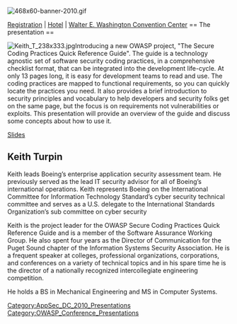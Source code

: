 ![468x60-banner-2010.gif](468x60-banner-2010.gif
"468x60-banner-2010.gif")

[Registration](https://guest.cvent.com/EVENTS/Register/IdentityConfirmation.aspx?e=d52c6f5f-d568-4e16-b8e0-b5e2bf87ab3a)
|
[Hotel](https://resweb.passkey.com/Resweb.do?mode=welcome_gi_new&groupID=2766908)
| [Walter E. Washington Convention
Center](http://www.dcconvention.com/)
\== The presentation ==

![Keith_T_238x333.jpg](Keith_T_238x333.jpg
"Keith_T_238x333.jpg")Introducing a new OWASP project, "The Secure
Coding Practices Quick Reference Guide". The guide is a technology
agnostic set of software security coding practices, in a comprehensive
checklist format, that can be integrated into the development
life-cycle. At only 13 pages long, it is easy for development teams to
read and use. The coding practices are mapped to functional
requirements, so you can quickly locate the practices you need. It also
provides a brief introduction to security principles and vocabulary to
help developers and security folks get on the same page, but the focus
is on requirements not vulnerabilities or exploits. This presentation
will provide an overview of the guide and discuss some concepts about
how to use it.

[Slides](media:Secure_Coding_Practices_Quick_Ref_4.ppt‎ "wikilink")

## Keith Turpin

Keith leads Boeing’s enterprise application security assessment team. He
previously served as the lead IT security advisor for all of Boeing’s
international operations. Keith represents Boeing on the International
Committee for Information Technology Standard’s cyber security technical
committee and serves as a U.S. delegate to the International Standards
Organization’s sub committee on cyber security

Keith is the project leader for the OWASP Secure Coding Practices Quick
Reference Guide and is a member of the Software Assurance Working Group.
He also spent four years as the Director of Communication for the Puget
Sound chapter of the Information Systems Security Association. He is a
frequent speaker at colleges, professional organizations, corporations,
and conferences on a variety of technical topics and in his spare time
he is the director of a nationally recognized intercollegiate
engineering competition.

He holds a BS in Mechanical Engineering and MS in Computer Systems.

[Category:AppSec_DC_2010_Presentations](Category:AppSec_DC_2010_Presentations "wikilink")
[Category:OWASP_Conference_Presentations](Category:OWASP_Conference_Presentations "wikilink")
